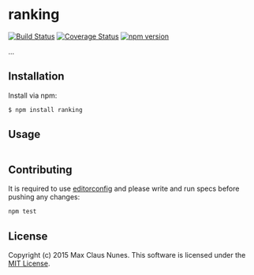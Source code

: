 # ranking

[![Build Status](https://travis-ci.org/maxcnunes/ranking.svg?branch=master)](https://travis-ci.org/maxcnunes/ranking)
[![Coverage Status](https://coveralls.io/repos/maxcnunes/ranking/badge.svg)](https://coveralls.io/r/maxcnunes/ranking)
[![npm version](https://badge.fury.io/js/ranking.svg)](http://badge.fury.io/js/ranking)

...


## Installation

Install via npm:

```bash
$ npm install ranking
```

## Usage

```js
```

## Contributing

It is required to use [editorconfig](http://editorconfig.org/) and please write and run specs before pushing any changes:

```js
npm test
```

## License

Copyright (c) 2015 Max Claus Nunes. This software is licensed under the [MIT License](http://raw.github.com/maxcnunes/ranking/master/LICENSE).
